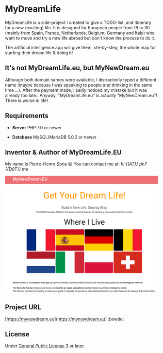 # MyDreamLife

MyDreamLife is a side-project I created to give a TODO-list, and Itinerary for a new (exciting) life. It is designed for European people from 18 to 30 (mainly from Spain, France, Netherlands, Belgium, Germany and Italy) who want to move and try a new life abroad but don't know the process to do it.

The artificial intelligence app will give them, ste-by-step, the whole map for starting their dream life & doing it!


## It's not MyDreamLife.eu, but MyNewDream.eu

Although both domain names were available, I distractedly typed a different name (maybe because I was speaking to people and drinking in the same time ...).
After the payment made, I sadly noticed my mistake but it was already too late.. Anyway, "MyDreamLife.eu" is actually "MyNewDream.eu"! There is worse in life!


## Requirements

* **Server** PHP 7.0 or newer

* **Database** MySQL/MariaDB 5.0.3 or newer


## Inventor & Author of MyDreamLife.EU

My name is [Pierre-Henry Soria](http://ph7.me) :smiley:
You can contact me at: *hi {{AT}} ph7 {{D0T}} me*

![MyDreamLife Homepage Screenshot](screenshots/MyNewDream-web-app-homepage.png)


## Project URL

[https://mynewdream.eu](https://mynewdream.eu) :bowtie:


## License

Under [General Public License 3](http://www.gnu.org/licenses/gpl.html) or later.